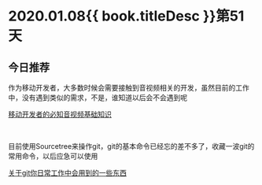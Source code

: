 # 2020.01.08{{ book.titleDesc }}第51天


## 今日推荐


作为移动开发者，大多数时候会需要接触到音视频相关的开发，虽然目前的工作中，没有遇到类似的需求，不是，谁知道以后会不会遇到呢

[移动开发者的必知音视频基础知识](https://juejin.im/post/5e12fe306fb9a0481467d399)

<br />

目前使用Sourcetree来操作git，git的基本命令已经忘的差不多了，收藏一波git的常用命令，以后应急可以使用

[关于git你日常工作中会用到的一些东西](https://juejin.im/post/5e0f401f6fb9a047f164fc9f)